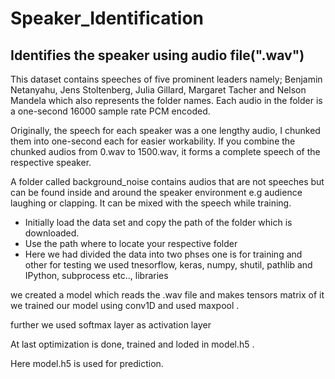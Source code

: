 # Speaker_Identification
## Identifies the speaker using audio file(".wav")

This dataset contains speeches of five prominent leaders namely; Benjamin Netanyahu, Jens Stoltenberg, Julia Gillard, Margaret
Tacher and Nelson Mandela which also represents the folder names. Each audio in the folder is a one-second 16000 sample rate PCM encoded.

Originally, the speech for each speaker was a one lengthy audio, I chunked them into one-second each for easier workability. If you combine the chunked audios from 0.wav to 1500.wav, it forms a complete speech of the respective speaker.

A folder called background_noise contains audios that are not speeches but can be found inside and around the speaker environment e.g audience laughing or clapping. It can be mixed with the speech while training.

- Initially load the data set and copy the path of the folder which is downloaded.
- Use the path where to locate your respective folder
- Here we had divided the data into two phses one is for training and other for testing
we used tnesorflow, keras, numpy, shutil, pathlib and IPython, subprocess etc.., libraries 

we created a model which reads the .wav file and makes tensors matrix of it  we trained our model using conv1D and used maxpool .

further we used softmax layer as activation layer

At last optimization is done, trained and loded in model.h5 .

Here model.h5 is used for prediction.
